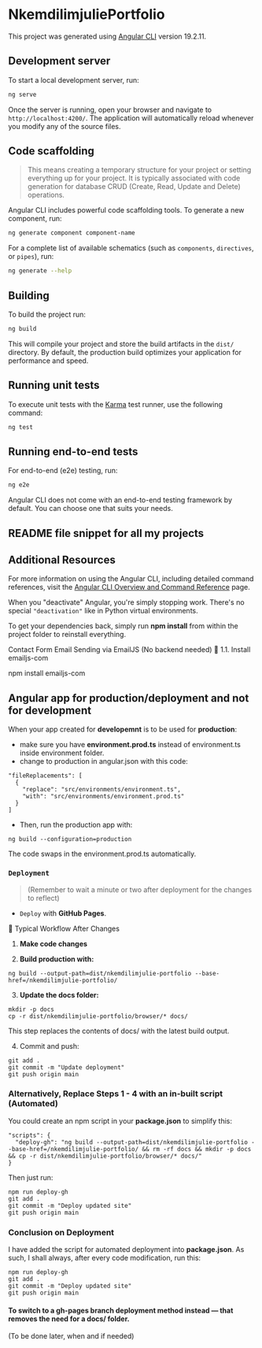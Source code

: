 # NkemdilimjuliePortfolio

This project was generated using [Angular CLI](https://github.com/angular/angular-cli) version 19.2.11.

## Development server

To start a local development server, run:

```bash
ng serve
```

Once the server is running, open your browser and navigate to `http://localhost:4200/`. The application will automatically reload whenever you modify any of the source files.

## Code scaffolding
> This means creating a temporary structure for your project or setting everything up for your project. It is typically associated with code generation for database CRUD (Create, Read, Update and Delete) operations. 

Angular CLI includes powerful code scaffolding tools. To generate a new component, run:

```bash
ng generate component component-name
```

For a complete list of available schematics (such as `components`, `directives`, or `pipes`), run:

```bash
ng generate --help
```

## Building

To build the project run:

```bash
ng build
```

This will compile your project and store the build artifacts in the `dist/` directory. By default, the production build optimizes your application for performance and speed.

## Running unit tests

To execute unit tests with the [Karma](https://karma-runner.github.io) test runner, use the following command:

```bash
ng test
```

## Running end-to-end tests

For end-to-end (e2e) testing, run:

```bash
ng e2e
```

Angular CLI does not come with an end-to-end testing framework by default. You can choose one that suits your needs.


## README file snippet for all my projects

<!-- ![Screenshot](src/assets/images/README_for_all_projects.png) -->


## Additional Resources

For more information on using the Angular CLI, including detailed command references, visit the [Angular CLI Overview and Command Reference](https://angular.dev/tools/cli) page.


When you "deactivate" Angular, you're simply stopping work. There's no special `"deactivation"` like in Python virtual environments.

To get your dependencies back, simply run **npm install** from within the project folder to reinstall everything.


Contact Form Email Sending via EmailJS (No backend needed)
🔧 1.1. Install emailjs-com

npm install emailjs-com

## Angular app for production/deployment and not for development
When your app created for **developemnt** is to be used for **production**:

+ make sure you have **environment.prod.ts** instead of environment.ts inside environment folder.
+ change to production in angular.json with this code:
```
"fileReplacements": [
  {
    "replace": "src/environments/environment.ts",
    "with": "src/environments/environment.prod.ts"
  }
]
```

+ Then, run the production app with:

```
ng build --configuration=production

```
The code swaps in the environment.prod.ts automatically.

### **``Deployment``**
> (Remember to wait a minute or two after deployment for the changes to reflect)
 + `Deploy` with **GitHub Pages**. 

🔁 Typical Workflow After Changes
1. **Make code changes**

2. **Build production with:**

```
ng build --output-path=dist/nkemdilimjulie-portfolio --base-href=/nkemdilimjulie-portfolio/
```

3. **Update the docs folder:**
```
mkdir -p docs
cp -r dist/nkemdilimjulie-portfolio/browser/* docs/
```

This step replaces the contents of docs/ with the latest build output.

4. Commit and push:

```
git add .
git commit -m "Update deployment"
git push origin main
```
### Alternatively, Replace Steps 1 - 4 with an in-built script (Automated)
You could create an npm script in your **package.json** to simplify this:

```
"scripts": {
  "deploy-gh": "ng build --output-path=dist/nkemdilimjulie-portfolio --base-href=/nkemdilimjulie-portfolio/ && rm -rf docs && mkdir -p docs && cp -r dist/nkemdilimjulie-portfolio/browser/* docs/"
}
```
Then just run:

```
npm run deploy-gh
git add .
git commit -m "Deploy updated site"
git push origin main
```

### Conclusion on Deployment

I have added the script for automated deployment into **package.json**.
As such, I shall always, after every code modification, run this:
```
npm run deploy-gh
git add .
git commit -m "Deploy updated site"
git push origin main
```
#### To switch to a gh-pages branch deployment method instead — that removes the need for a docs/ folder.
(To be done later, when and if needed)







